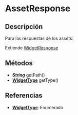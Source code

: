 # AssetResponse

## Descripción

Para las respuestas de los assets.

Extiende [WidgetResponse](WidgetResponse.md)

## Métodos

- ***String*** getPath()
- [**WidgetType**](../Enums/README.md#WidgetType) getType()

## Referencias

- [**WidgetType**](../Enums/README.md#WidgetType): Enumerado

